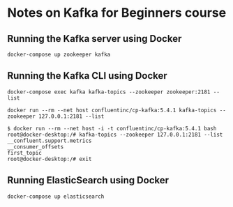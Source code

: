 # Notes on Kafka for Beginners course

## Running the Kafka server using Docker

    docker-compose up zookeeper kafka

## Running the Kafka CLI using Docker

    docker-compose exec kafka kafka-topics --zookeeper zookeeper:2181 --list

    docker run --rm --net host confluentinc/cp-kafka:5.4.1 kafka-topics --zookeeper 127.0.0.1:2181 --list

    $ docker run --rm --net host -i -t confluentinc/cp-kafka:5.4.1 bash
    root@docker-desktop:/# kafka-topics --zookeeper 127.0.0.1:2181 --list
    __confluent.support.metrics
    __consumer_offsets
    first_topic
    root@docker-desktop:/# exit

## Running ElasticSearch using Docker

    docker-compose up elasticsearch
